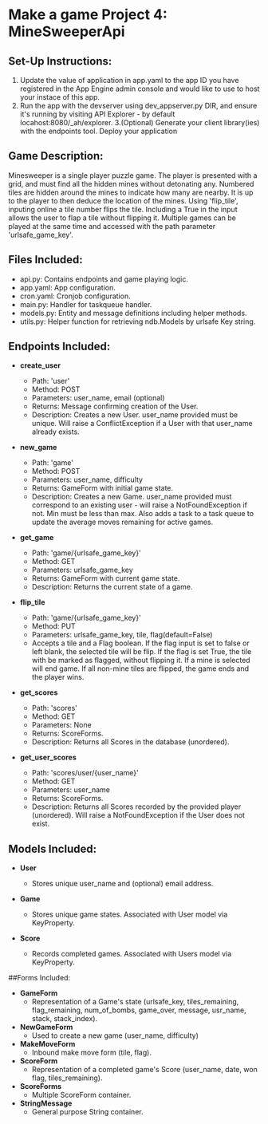 # Make a game Project 4: MineSweeperApi

## Set-Up Instructions:
1. Update the value of application in app.yaml to the app ID you have registered in the App Engine admin console and would like to use to host your instace of this app.
2. Run the app with the devserver using dev_appserver.py DIR, and ensure it's running by visiting API Explorer - by default locahost:8080/_ah/explorer.
3.(Optional) Generate your client library(ies) with the endpoints tool. Deploy your application

## Game Description:
Minesweeper is a single player puzzle game. The player is presented with a grid, and must find all the hidden mines without detonating any. Numbered tiles are hidden around the mines to indicate how many are nearby. It is up to the player to then deduce the location of the mines. Using 'flip_tile', inputing online a tile number flips the tile. Including a True in the input allows the user to flap a tile without flipping it. Multiple games can be played at the same time and accessed with the path parameter 'urlsafe_game_key'.

## Files Included:
- api.py: Contains endpoints and game playing logic.
- app.yaml: App configuration.
- cron.yaml: Cronjob configuration.
- main.py: Handler for taskqueue handler.
- models.py: Entity and message definitions including helper methods.
- utils.py: Helper function for retrieving ndb.Models by urlsafe Key string.

## Endpoints Included:
- **create_user**
   - Path: 'user'
   - Method: POST
   - Parameters: user_name, email (optional)
   - Returns: Message confirming creation of the User.
   - Description: Creates a new User. user_name provided must be unique. Will
   raise a ConflictException if a User with that user_name already exists.

- **new_game**
  - Path: 'game'
  - Method: POST
  - Parameters: user_name, difficulty
  - Returns: GameForm with initial game state.
  - Description: Creates a new Game. user_name provided must correspond to an
  existing user - will raise a NotFoundException if not. Min must be less than
  max. Also adds a task to a task queue to update the average moves remaining
  for active games.

- **get_game**
     - Path: 'game/{urlsafe_game_key}'
     - Method: GET
     - Parameters: urlsafe_game_key
     - Returns: GameForm with current game state.
     - Description: Returns the current state of a game.

- **flip_tile**
  - Path: 'game/{urlsafe_game_key}'
  - Method: PUT
  - Parameters: urlsafe_game_key, tile, flag(default=False)
  - Accepts a tile and a Flag boolean. If the flag input is set to false or left blank, the selected tile will be flip. If the flag is set True, the tile with be marked as flagged, without flipping it. If a mine is selected will end game. If all non-mine tiles are flipped, the game ends and the player wins.

- **get_scores**
  - Path: 'scores'
  - Method: GET
  - Parameters: None
  - Returns: ScoreForms.
  - Description: Returns all Scores in the database (unordered).

- **get_user_scores**
     - Path: 'scores/user/{user_name}'
     - Method: GET
     - Parameters: user_name
     - Returns: ScoreForms.
     - Description: Returns all Scores recorded by the provided player (unordered).
     Will raise a NotFoundException if the User does not exist.

## Models Included:
- **User**
  - Stores unique user_name and (optional) email address.

- **Game**
  - Stores unique game states. Associated with User model via KeyProperty.

- **Score**
  - Records completed games. Associated with Users model via KeyProperty.

##Forms Included:
   - **GameForm**
      - Representation of a Game's state (urlsafe_key, tiles_remaining,
      flag_remaining, num_of_bombs, game_over, message, usr_name, stack, stack_index).
   - **NewGameForm**
      - Used to create a new game (user_name, difficulty)
   - **MakeMoveForm**
      - Inbound make move form (tile, flag).
   - **ScoreForm**
      - Representation of a completed game's Score (user_name, date, won flag,
      tiles_remaining).
   - **ScoreForms**
      - Multiple ScoreForm container.
   - **StringMessage**
      - General purpose String container.
